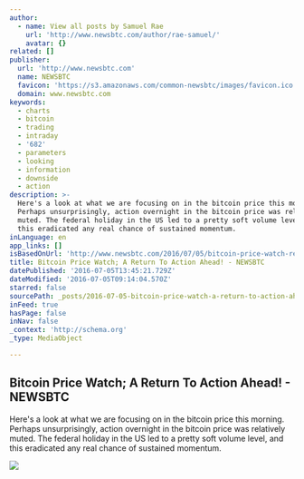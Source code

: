 ```yaml
---
author:
  - name: View all posts by Samuel Rae
    url: 'http://www.newsbtc.com/author/rae-samuel/'
    avatar: {}
related: []
publisher:
  url: 'http://www.newsbtc.com'
  name: NEWSBTC
  favicon: 'https://s3.amazonaws.com/common-newsbtc/images/favicon.ico'
  domain: www.newsbtc.com
keywords:
  - charts
  - bitcoin
  - trading
  - intraday
  - '682'
  - parameters
  - looking
  - information
  - downside
  - action
description: >-
  Here's a look at what we are focusing on in the bitcoin price this morning.
  Perhaps unsurprisingly, action overnight in the bitcoin price was relatively
  muted. The federal holiday in the US led to a pretty soft volume level, and
  this eradicated any real chance of sustained momentum.
inLanguage: en
app_links: []
isBasedOnUrl: 'http://www.newsbtc.com/2016/07/05/bitcoin-price-watch-return-action-ahead/'
title: Bitcoin Price Watch; A Return To Action Ahead! - NEWSBTC
datePublished: '2016-07-05T13:45:21.729Z'
dateModified: '2016-07-05T09:14:04.570Z'
starred: false
sourcePath: _posts/2016-07-05-bitcoin-price-watch-a-return-to-action-ahead-newsbtc.md
inFeed: true
hasPage: false
inNav: false
_context: 'http://schema.org'
_type: MediaObject

---
```

<article style=""><h1>Bitcoin Price Watch; A Return To Action Ahead! - NEWSBTC</h1><p>Here's a look at what we are focusing on in the bitcoin price this morning. Perhaps unsurprisingly, action overnight in the bitcoin price was relatively muted. The federal holiday in the US led to a pretty soft volume level, and this eradicated any real chance of sustained momentum.</p><img src="http://s3.amazonaws.com/main-newsbtc-images/2016/07/05100125/Screen-Shot-2016-07-05-at-10.54.01.png" /></article>